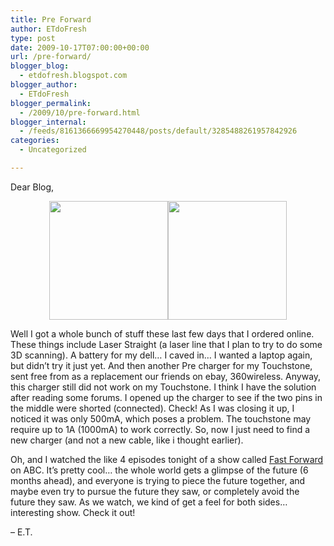 ```yaml
---
title: Pre Forward
author: ETdoFresh
type: post
date: 2009-10-17T07:00:00+00:00
url: /pre-forward/
blogger_blog:
  - etdofresh.blogspot.com
blogger_author:
  - ETdoFresh
blogger_permalink:
  - /2009/10/pre-forward.html
blogger_internal:
  - /feeds/8161366669954270448/posts/default/3285488261957842926
categories:
  - Uncategorized

---
```

Dear Blog,

<p align="center">
  <a href="http://lh4.ggpht.com/_yEPuIWl8ybE/Stlui3YLHDI/AAAAAAAAAnE/p0XTKC2p4S8/s1600/IMG_5904.JPG"><img src="http://lh4.ggpht.com/_yEPuIWl8ybE/Stlui3YLHDI/AAAAAAAAAnE/p0XTKC2p4S8/s288/IMG_5904.JPG" width="190" /></a><a href="http://lh3.ggpht.com/_yEPuIWl8ybE/StluiBg9B6I/AAAAAAAAAm8/QCMYtBavVDI/s1600/IMG_5898.JPG"><img src="http://lh3.ggpht.com/_yEPuIWl8ybE/StluiBg9B6I/AAAAAAAAAm8/QCMYtBavVDI/s288/IMG_5898.JPG" width="190" /></a>
</p>

Well I got a whole bunch of stuff these last few days that I ordered online. These things include Laser Straight (a laser line that I plan to try to do some 3D scanning). A battery for my dell&#8230; I caved in&#8230; I wanted a laptop again, but didn&#8217;t try it just yet. And then another Pre charger for my Touchstone, sent free from as a replacement our friends on ebay, 360wireless. Anyway, this charger still did not work on my Touchstone. I think I have the solution after reading some forums. I opened up the charger to see if the two pins in the middle were shorted (connected). Check! As I was closing it up, I noticed it was only 500mA, which poses a problem. The touchstone may require up to 1A (1000mA) to work correctly. So, now I just need to find a new charger (and not a new cable, like i thought earlier).

Oh, and I watched the like 4 episodes tonight of a show called [Fast Forward][1] on ABC. It&#8217;s pretty cool&#8230; the whole world gets a glimpse of the future (6 months ahead), and everyone is trying to piece the future together, and maybe even try to pursue the future they saw, or completely avoid the future they saw. As we watch, we kind of get a feel for both sides&#8230; interesting show. Check it out!

&#8211; E.T.

 [1]: http://abc.go.com/shows/flash-forward